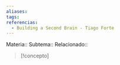 ```yaml
---
aliases: 
tags: 
referencias:
  - Building a Second Brain - Tiago Forte
---
```

Materia::
Subtema:: 
Relacionado:: 

> [!concepto]
> 









